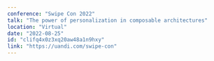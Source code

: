 ```yaml
---
conference: "Swipe Con 2022"
talk: "The power of personalization in composable architectures"
location: "Virtual"
date: "2022-08-25"
id: "clifq4x0z3xq20aw48a1n9hxy"
link: "https://uandi.com/swipe-con"
---
```


